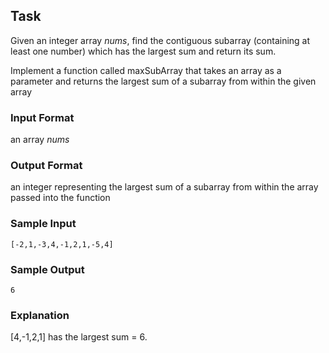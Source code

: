 ## Task

Given an integer array _nums_, find the contiguous subarray (containing at least one number) which has the largest sum and return its sum.

Implement a function called maxSubArray that takes an array as a parameter and returns the largest sum of a subarray from within the given array

### Input Format

an array _nums_

### Output Format

an integer representing the largest sum of a subarray from within the array passed into the function

### Sample Input
```
[-2,1,-3,4,-1,2,1,-5,4]
```
### Sample Output
```
6
```
### Explanation
[4,-1,2,1] has the largest sum = 6.